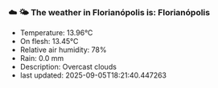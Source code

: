### ☁️ 🌤️  The weather in Florianópolis is: Florianópolis

- Temperature: 13.96°C
- On flesh: 13.45°C
- Relative air humidity: 78%
- Rain: 0.0 mm
- Description: Overcast clouds
- last updated: 2025-09-05T18:21:40.447263
